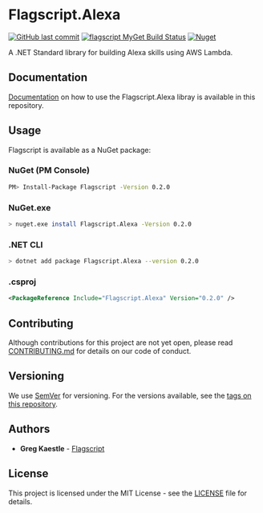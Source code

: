 # Flagscript.Alexa

[![GitHub last commit](https://img.shields.io/github/last-commit/flagscript/Flagscript.Alexa.svg?logo=github)](https://github.com/flagscript/Flagscript.Alexa)
[![flagscript MyGet Build Status](https://www.myget.org/BuildSource/Badge/flagscript?identifier=eea2cd4f-2a4e-4962-9133-85da8fd10efd)](https://www.myget.org/feed/flagscript/package/nuget/Flagscript.Alexa)
[![Nuget](https://img.shields.io/nuget/v/Flagscript.Alexa.svg?logo=nuget)](https://www.nuget.org/packages/Flagscript.Alexa/)

A .NET Standard library for building Alexa skills using AWS Lambda.

## Documentation

[Documentation](./documentation/DOCUMENTATION.md) on how to use the Flagscript.Alexa libray is available in this repository. 

## Usage

Flagscript is available as a NuGet package:

### NuGet (PM Console)

```bash
PM> Install-Package Flagscript -Version 0.2.0
```

### NuGet.exe

```bash
> nuget.exe install Flagscript.Alexa -Version 0.2.0
```

### .NET CLI

```bash
> dotnet add package Flagscript.Alexa --version 0.2.0
```

###  .csproj

```xml
<PackageReference Include="Flagscript.Alexa" Version="0.2.0" />
```

## Contributing

Although contributions for this project are not yet open, please read 
[CONTRIBUTING.md](https://github.com/flagscript/Flagscript.Alexa/blob/master/CONTRIBUTING.md) 
for details on our code of conduct.

## Versioning

We use [SemVer](http://semver.org/) for versioning. For the versions available, see 
the [tags on this repository](https://github.com/flagscript/blob/master/Flagscript.Alexa/releases). 

## Authors

* **Greg Kaestle** - [Flagscript](https://flagscript.net)

## License

This project is licensed under the MIT License - see the [LICENSE](https://github.com/flagscript/Flagscript.Alexa/blob/master/LICENSE.md) file for details.
